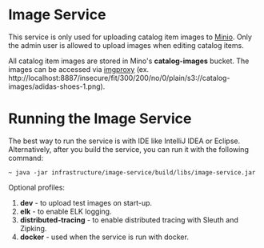 # Image Service

This service is only used for uploading catalog item images to [Minio](https://github.com/minio/minio). Only the admin
user is allowed to upload images when editing catalog items.

All catalog item images are stored in Mino's **catalog-images** bucket. The images can be accessed via 
[imgproxy](https://imgproxy.net/) (ex. http://localhost:8887/insecure/fit/300/200/no/0/plain/s3://catalog-images/adidas-shoes-1.png).

# Running the Image Service
The best way to run the service is with IDE like IntelliJ IDEA or Eclipse. Alternatively, after you build the service,
you can run it with the following command:

    ~ java -jar infrastructure/image-service/build/libs/image-service.jar

Optional profiles:
1. **dev** - to upload test images on start-up.
2. **elk** - to enable ELK logging.
3. **distributed-tracing** - to enable distributed tracing with Sleuth and Zipking.
4. **docker** - used when the service is run with docker.
